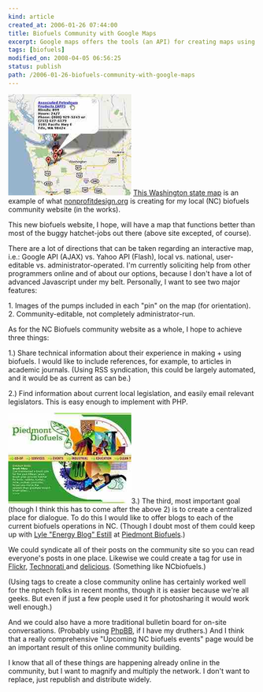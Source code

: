 ```yaml
--- 
kind: article
created_at: 2006-01-26 07:44:00
title: Biofuels Community with Google Maps
excerpt: Google maps offers the tools (an API) for creating maps using their interface, and this is an example of what I'm creating for the local Piedmont Biofuels community website.
tags: [biofuels]
modified_on: 2008-04-05 06:56:25
status: publish 
path: /2006-01-26-biofuels-community-with-google-maps
---
```


<img src='/images/biofuelsmap.jpg' alt='biofuels-map' /> <a href="http://www.ultramegaok.com/biodiesel/stations.html">This Washington state map</a> is an example of what <a href="http://www.nonprofitdesign.org">nonprofitdesign.org</a> is creating for my local (NC) biofuels community website (in the works).

This new biofuels website, I hope, will have a map that functions better than most of the buggy hatchet-jobs out there (above site excepted, of course).

There are a lot of directions that can be taken regarding an interactive map, i.e.: Google API (AJAX) vs. Yahoo API (Flash), local vs. national, user-editable vs. administrator-operated. I'm currently soliciting help from other programmers online and of about our options, because I don't have a lot of advanced Javascript under my belt. Personally, I want to see two major features:

<p>
1. Images of the pumps included in each "pin" on the map (for orientation).
2. Community-editable, not completely administrator-run.
</p>

As for the NC Biofuels community website as a whole, I hope to achieve three things:

<p>
1.) Share technical information about their experience in making + using biofuels. I would like to include references, for example, to articles in academic journals. (Using RSS syndication, this could be largely automated, and it would be as current as can be.)
</p>
<p>
2.) Find information about current local legislation, and easily email relevant legislators. This is easy enough to implement with PHP. 
</p>
<p>
<img src='/images/pbwebsite.jpg' alt='Piedmont Biofuels' alt="piedmont biofuels site" />3.) The third, most important goal (though I think this has to come after the above 2) is to create a centralized place for dialogue. To do this I would like to offer blogs to each of the current biofuels operations in NC. (Though I doubt most of them could keep up with <a href="http://www.biofuels.coop/blog/">Lyle "Energy Blog" Estill</a> at <a href="http://www.biofuels.coop/">Piedmont Biofuels</a>.) 


We could syndicate all of their posts on the community site so you can read everyone's posts in one place. Likewise we could create a tag for use in <a href="http://www.flickr.com/">Flickr</a>, <a href="http://www.technorati.com/">Technorati </a>and <a href="http://del.icio.us/">delicious</a>. (Something like NCbiofuels.) 

(Using tags to create a close community online has certainly worked well for the nptech folks in recent months, though it is easier because we're all geeks. But even if just a few people used it for photosharing it would work well enough.)

And we could also have a more traditional bulletin board for on-site conversations. (Probably using <a href="http://www.phpbb.com/">PhpBB</a>, if I have my druthers.) And I think that a really comprehensive "Upcoming NC biofuels events" page would be an important result of this online community building.

I know that all of these things are happening already online in the community, but I want to magnify and multiply the network. I don't want to replace, just republish and distribute widely.</p>